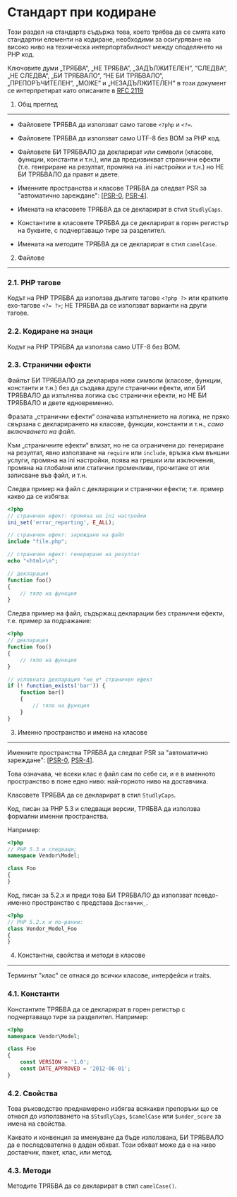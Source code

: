 Стандарт при кодиране
=====================

Този раздел на стандарта съдържа това, което трябва да се смята като стандартни
елементи на кодиране, необходими за осигуряване на високо ниво на техническа
интерпортабилност между споделянето на PHP код. 

Ключовите думи „ТРЯБВА“, „НЕ ТРЯБВА“, „ЗАДЪЛЖИТЕЛЕН“, “СЛЕДВА“, „НЕ СЛЕДВА“,
„БИ ТРЯБВАЛО“, “НЕ БИ ТРЯБВАЛО“, „ПРЕПОРЪЧИТЕЛЕН“, „МОЖЕ“ и „НЕЗАДЪЛЖИТЕЛЕН“ в
този документ се интерпретират като описаните в [RFC 2119]

[RFC 2119]: http://www.ietf.org/rfc/rfc2119.txt
[PSR-0]: https://github.com/php-fig/fig-standards/blob/master/accepted/PSR-0.md
[PSR-4]: https://github.com/php-fig/fig-standards/blob/master/accepted/PSR-4-autoloader.md


1. Общ преглед
--------------

- Файловете ТРЯБВА да използват само тагове `<?php` и `<?=`.

- Файловете ТРЯБВА да използват само UTF-8 без BOM за PHP код.

- Файловете БИ ТРЯБВАЛО да декларират или символи (класове, функции, константи и т.н.),
  или да предизвикват странични ефекти (т.е. генериране на резултат, промяна на .ini настройки и т.н.)
  но НЕ БИ ТРЯБВАЛО да правят и двете.

- Именните пространства и класове ТРЯБВА да следват PSR за "автоматично зареждане": [[PSR-0], [PSR-4]].

- Имената на класовете ТРЯБВА да се декларират в стил `StudlyCaps`.

- Константите в класовете ТРЯБВА да се декларират в горен регистър на буквите,
  с подчертаващо тире за разделител.

- Имената на методите ТРЯБВА да се декларират в стил `camelCase`.


2. Файлове
--------

### 2.1. PHP тагове

Кодът на PHP ТРЯБВА да използва дългите тагове `<?php ?>` или кратките ехо-тагове
`<?= ?>`; НЕ ТРЯБВА да се използват варианти на други тагове.

### 2.2. Кодиране на знаци

Кодът на PHP ТРЯБВА да използва само UTF-8 без BOM.

### 2.3. Странични ефекти

Файлът БИ ТРЯБВАЛО да декларира нови символи (класове, функции, константи и т.н.)
без да създава други странични ефекти, или БИ ТРЯБВАЛО да изпълнява логика със
странични ефекти, но НЕ БИ ТРЯБВАЛО и двете едновременно.

Фразата „странични ефекти“ означава изпълнението на логика, не пряко свързана с
декларирането на класове, функции, константи и т.н., *само включването на файл*.

Към „страничните ефекти“ влизат, но не са ограничени до: генериране на резултат,
явно използване на `require` или `include`, връзка към външни услуги, промяна на
ini настройки, поява на грешки или изключения, промяна на глобални или статични
променливи, прочитане от или записване във файл, и т.н.

Следва пример на файл с декларации и странични ефекти; т.е. пример какво да се
избягва:

```php
<?php
// страничен ефект: промяна на ini настройки
ini_set('error_reporting', E_ALL);

// страничен ефект: зареждане на файл
include "file.php";

// страничен ефект: генериране на резултат
echo "<html>\n";

// декларация
function foo()
{
    // тяло на функция
}
```

Следва пример на файл, съдържащ декларации без странични ефекти, т.е. пример за
подражание:

```php
<?php
// декларация
function foo()
{
    // тяло на функция
}

// условната декларация *не е* страничен ефект
if (! function_exists('bar')) {
    function bar()
    {
        // тяло на функция
    }
}
```


3. Именно пространство и имена на класове
-----------------------------------------

Именните пространства ТРЯБВА да следват PSR за "автоматично зареждане": [[PSR-0], [PSR-4]].

Това означава, че всеки клас е файл сам по себе си, и е в именното пространство
в поне едно ниво: най-горното ниво на доставчика.

Класовете ТРЯБВА да се декларират в стил `StudlyCaps`.

Код, писан за PHP 5.3 и следващи версии, ТРЯБВА да използва формални
именни пространства.

Например:

```php
<?php
// PHP 5.3 и следващи;
namespace Vendor\Model;

class Foo
{
}
```

Код, писан за 5.2.x и преди това БИ ТРЯБВАЛО да използват псевдо-именно пространство
с представа `Доставчик_`.

```php
<?php
// PHP 5.2.x и по-ранни:
class Vendor_Model_Foo
{
}
```

4. Константни, свойства и методи в класове
------------------------------------------

Терминът "клас" се отнася до всички класове, интерфейси и traits.

### 4.1. Константи

Константите ТРЯБВА да се декларират в горен регистър с подчертаващо тире за разделител.
Например:

```php
<?php
namespace Vendor\Model;

class Foo
{
    const VERSION = '1.0';
    const DATE_APPROVED = '2012-06-01';
}
```

### 4.2. Свойства

Това ръководство преднамерено избягва всякакви препоръки що се отнася до 
използването на `$StudlyCaps`, `$camelCase` или `$under_score` за имена на свойства.

Каквато и конвенция за именуване да бъде използвана, БИ ТРЯБВАЛО да е
последователна в даден обхват. Този обхват може да е на ниво доставчик, пакет, 
клас, или метод.

### 4.3. Методи

Методите ТРЯБВА да се декларират в стил `camelCase()`.
